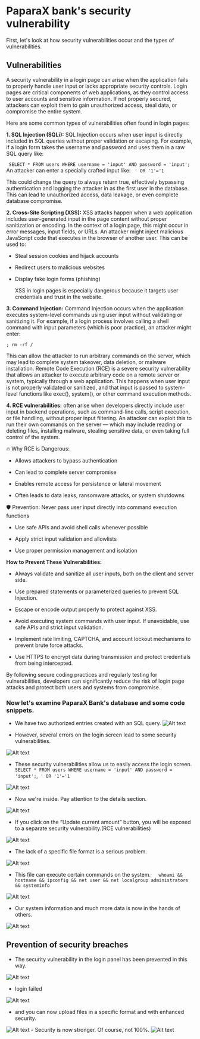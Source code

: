 # PaparaX bank's security vulnerability

First, let's look at how security vulnerabilities occur and the types of vulnerabilities.

## Vulnerabilities

 A security vulnerability in a login page can arise when the application fails to properly handle user input or lacks appropriate security controls. Login pages are critical components of web applications, as they control access to user accounts and sensitive information. If not properly secured, attackers can exploit them to gain unauthorized access, steal data, or compromise the entire system.

Here are some common types of vulnerabilities often found in login pages:

**1. SQL Injection (SQLi):**
SQL Injection occurs when user input is directly included in SQL queries without proper validation or escaping. For example, if a login form takes the username and password and uses them in a raw SQL query like:

``` SELECT * FROM users WHERE username = 'input' AND password = 'input';```
An attacker can enter a specially crafted input like:
``` ' OR '1'='1```

This could change the query to always return true, effectively bypassing authentication and logging the attacker in as the first user in the database. This can lead to unauthorized access, data leakage, or even complete database compromise.

**2. Cross-Site Scripting (XSS):**
XSS attacks happen when a web application includes user-generated input in the page content without proper sanitization or encoding. In the context of a login page, this might occur in error messages, input fields, or URLs. An attacker might inject malicious JavaScript code that executes in the browser of another user. This can be used to:

- Steal session cookies and hijack accounts

- Redirect users to malicious websites

- Display fake login forms (phishing)

   XSS in login pages is especially dangerous because it targets user credentials and trust in the website.

**3. Command Injection:**
Command Injection occurs when the application executes system-level commands using user input without validating or sanitizing it. For example, if a login process involves calling a shell command with input parameters (which is poor practice), an attacker might enter:

```; rm -rf /```

This can allow the attacker to run arbitrary commands on the server, which may lead to complete system takeover, data deletion, or malware installation.
Remote Code Execution (RCE) is a severe security vulnerability that allows an attacker to execute arbitrary code on a remote server or system, typically through a web application. This happens when user input is not properly validated or sanitized, and that input is passed to system-level functions like exec(), system(), or other command execution methods.

**4. RCE vulnerabilities:**
often arise when developers directly include user input in backend operations, such as command-line calls, script execution, or file handling, without proper input filtering. An attacker can exploit this to run their own commands on the server — which may include reading or deleting files, installing malware, stealing sensitive data, or even taking full control of the system.

🔥 Why RCE is Dangerous:
- Allows attackers to bypass authentication

- Can lead to complete server compromise

- Enables remote access for persistence or lateral movement

- Often leads to data leaks, ransomware attacks, or system shutdowns

🛡️ Prevention:
Never pass user input directly into command execution functions

- Use safe APIs and avoid shell calls whenever possible

- Apply strict input validation and allowlists

- Use proper permission management and isolation

**How to Prevent These Vulnerabilities:**
- Always validate and sanitize all user inputs, both on the client and server side.

- Use prepared statements or parameterized queries to prevent SQL Injection.

- Escape or encode output properly to protect against XSS.

- Avoid executing system commands with user input. If unavoidable, use safe APIs and strict input validation.

- Implement rate limiting, CAPTCHA, and account lockout mechanisms to prevent brute force attacks.

- Use HTTPS to encrypt data during transmission and protect credentials from being intercepted.

By following secure coding practices and regularly testing for vulnerabilities, developers can significantly reduce the risk of login page attacks and protect both users and systems from compromise.

### Now let's examine PaparaX Bank's database and some code snippets.

- We have two authorized entries created with an SQL query.
  <img title="a title" alt="Alt text" src="/images/user.png">

- However, several errors on the login screen lead to some security vulnerabilities.
 <img title="a title" alt="Alt text" src="/images/code_snip.png"> 

- These security vulnerabilities allow us to easily access the login screen. ``` SELECT * FROM users WHERE username = 'input' AND password = 'input';```,``` ' OR '1'='1```

 <img title="a title" alt="Alt text" src="/images/admin.png"> 

 - Now we're inside. Pay attention to the details section.
   
 <img title="a title" alt="Alt text" src="/images/transfers_detail.png"> 

 - If you click on the “Update current amount” button, you will be exposed to a separate security vulnerability.(RCE vulnerabilities)

<img title="a title" alt="Alt text" src="/images/rce.png">

- The lack of a specific file format is a serious problem.
<img title="a title" alt="Alt text" src="/images/vuln.png">

- This file can execute certain commands on the system.```   whoami && hostname && ipconfig && net user && net localgroup administrators && systeminfo```
 <img title="a title" alt="Alt text" src="/images/cal.png">

- Our system information and much more data is now in the hands of others.
<img title="a title" alt="Alt text" src="/images/hassas.png">

## Prevention of security breaches 
- The security vulnerability in the login panel has been prevented in this way.
<img title="a title" alt="Alt text" src="/images/secure login.png">

- login failed
<img title="a title" alt="Alt text" src="/images/secure admin.png">

- and you can now upload files in a specific format and with enhanced security.
<img title="a title" alt="Alt text" src="/images/rce secure.png">
- Security is now stronger. Of course, not 100%.
<img title="a title" alt="Alt text" src="/images/csvv.png">
  




























